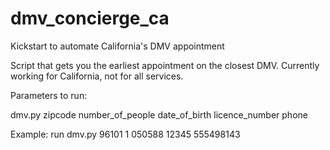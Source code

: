# dmv_concierge_ca
Kickstart to automate California's DMV appointment

Script that gets you the earliest appointment on the closest DMV. Currently working for California, not for all services.

Parameters to run:

dmv.py zipcode number_of_people date_of_birth licence_number phone

Example:
run dmv.py 96101 1 050588 12345 555498143
